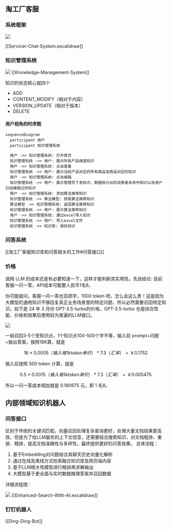 ## 淘工厂客服
### 系统框架

![](https://xiaohui-zhangjiakou.oss-cn-zhangjiakou.aliyuncs.com/image/202403101437968.png)

[[Servicer-Chat-System.excalidraw]]
### 知识管理系统

![](https://xiaohui-zhangjiakou.oss-cn-zhangjiakou.aliyuncs.com/image/202403091651207.png)
[[Knowledge-Management-System]]

知识的状态核心就四个
- ADD
- CONTENT_MODIFY（相对于内容）
- VERSION_UPDATE（相对于版本）
- DELETE

#### 用户视角的时序图


```mermaid
sequenceDiagram
  participant 用户
  participant 知识管理系统

  用户 ->> 知识管理系统: 打开首页
  知识管理系统 ->> 用户: 展示所有产品维度知识
  用户 ->> 知识管理系统: 点击查看
  知识管理系统 ->> 用户: 展示当前产品对应的所有商品及商品对应的知识
  用户 ->> 知识管理系统: 点击编辑
  知识管理系统 ->> 用户: 展示管理员下发知识、数据统计出的消费者未命中知识以及用户已经编辑过的知识
  用户 ->> 知识管理系统: 添加算法推荐知识
  知识管理系统 ->> 算法模型: 获取算法推荐知识
  算法模型 ->> 知识管理系统: 返回算法推荐知识
  知识管理系统 ->> 用户: 展示算法推荐知识
  用户 ->> 知识管理系统: 通过excel导入知识
  知识管理系统 ->> 用户: 导入excel文件
  知识管理系统 ->> 知识库: 保存知识

```
### 问答系统
[[淘工厂客服知识库和问答相关的工作#问答接口]]
### 价格
调用 LLM 的成本还是有必要知道一下，这样才能判断其实用性。先说结论: 
目前客服一问一答，API成本可能要人民币1毛8。

你可能疑问，客服一问一答也百把字，1000 token 吧，怎么会这么贵！这是因为大模型的通用知识不够回复真正业务场景里的特定问题，所以必然需要召回特定知识。如下是 24 年 3 月份 GPT-3.5-turbo的价格，GPT-3.5-turbo 也是综合性能、价格和效果后使用较为普遍的LLM接口。

![](https://xiaohui-zhangjiakou.oss-cn-zhangjiakou.aliyuncs.com/image/202403091610247.png)

一般召回3-5个至知识点，1个知识点100-500个字不等，输入前 prompt+问题+输出答案，按照16K算，就是


$$16 * 0.0005（输入每 1k token 单价）* 7.3（汇率）=￥0.1752$$


输入后按照 500 token 计算，就是

$$0.5 * 0.0015（输入每 1k token 单价）* 7.3（汇率）=￥0.005475$$

所以一问一答成本相加就是 0.180675 元，即 1 毛8。

## 内部领域知识机器人
### 问答接口
区别于传统的关键词匹配，向量召回处理复杂查询更好，处理大量文档结果更高效，但是为了给LLM最优的上下文信息，还需要结合搜索知识，对文档粗排、重排、精排，提高文档准确性与多样性，最终提供更好的问答效果。
总体流程：
1. 基于Embedding对问题结合其聊天历史向量化解析 
2. 通过在线及离线方式检索融合知识库及网页端内容 
3. 基于LLM相关性模型进行精排再求解输出 
4. 大模型基于更全面与实时数据推理答案并召回数据

详细流程图：

![](https://xiaohui-zhangjiakou.oss-cn-zhangjiakou.aliyuncs.com/image/202403091537106.png)
[[Enhanced-Search-With-AI.excalidraw]]

### 钉钉机器人
[[Ding-Ding-Bot]]